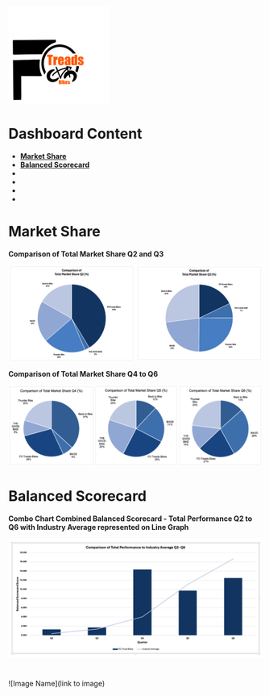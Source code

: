 <img src="https://github.com/LashawnFofung/FO-Tread-Bikes/raw/main/FO%20Tread%20Bikes%20Logo%20PNG.png" width="200" alt="FO Tread Bikes Logo">

<h1>Dashboard Content</h1>

  - [<b>Market Share</b>](https://github.com/LashawnFofung/FO-Tread-Bikes/blob/main/Dashboard/Dashboard.md#market-share)
  - [<b>Balanced Scorecard</b>](https://github.com/LashawnFofung/FO-Tread-Bikes/blob/main/Dashboard/Dashboard.md#balanced-scorecard)
  - <b></b>
  - <b></b>
  - <b></b>
  - <b></b>

<h1></h1>


<h1>Market Share</h1>

<b>Comparison of Total Market Share Q2 and Q3</b>

![Q2 and Q3 Total Market Share](https://github.com/LashawnFofung/FO-Tread-Bikes/blob/main/Dashboard/Image/Q2%20and%20Q3%20Total%20Market%20Share%20PNG.png)

<b>Comparison of Total Market Share Q4 to Q6</b>

![Q4 to Q6 Total Market Share](https://github.com/LashawnFofung/FO-Tread-Bikes/blob/main/Dashboard/Image/Q4%20to%20Q6%20Market%20Share%20PNG.png)

<h1></h1>



<h1>Balanced Scorecard</h1>

<b>Combo Chart Combined Balanced Scorecard - Total Performance Q2 to Q6 with Industry Average represented on Line Graph</b>

![Combo Chart Combined Balanced Scorecard Total Performance Q2 to Q6 and Average](https://github.com/LashawnFofung/FO-Tread-Bikes/blob/main/Dashboard/Image/Combo%20Chart%20of%20Combined%20Balanced%20Scorecard%20Total%20Performance%20Q2%20to%20Q6%20and%20Averages%20PNG%20.png)

<h1></h1>



<h1></h1>

![Image Name](link to image)

<h1></h1>
